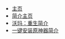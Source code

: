 - [主页](/)
- [简介主页](/description/)
- [沃玛：重生简介](/description/24-8-24-wr_description.md)
- [一键安装原神器简介](/description/24-8-24-ocig_description.md)

